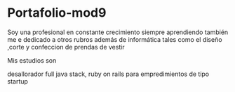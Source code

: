 # Portafolio-mod9
Soy una profesional en constante crecimiento siempre aprendiendo también me e dedicado a otros rubros además de informática tales como el diseño ,corte y confeccion de prendas de vestir

Mis estudios son 

desallorador full java stack,
ruby on rails para empredimientos de tipo startup


